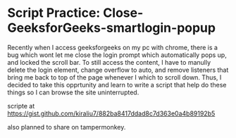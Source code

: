 # Script Practice: Close-GeeksforGeeks-smartlogin-popup
Recently when I access geeksforgeeks on my pc with chrome, there is a bug which wont let me close the login prompt which automatically pops up, and locked the scroll bar. To still access the content, I have to manully delete the login element, change overflow to auto, and remove listeners that bring me back to top of the page whenever I which to scroll down. 
Thus, I decided to take this opprtunity and learn to write a script that help do these things so I can browse the site uninterrupted.

scripte at https://gist.github.com/kiraliu7/882ba8417ddad8c7d363e0a4b89192b5

also planned to share on tampermonkey.
